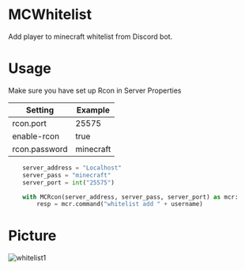 # MCWhitelist

Add player to minecraft whitelist from Discord bot.

# Usage

Make sure you have set up Rcon in Server Properties

| Setting  | Example |
| ----------- | ------ |
|  rcon.port  | 25575  |
| enable-rcon  | true  |
| rcon.password  | minecraft  |

```python
    server_address = "Localhost"
    server_pass = "minecraft"
    server_port = int("25575")

    with MCRcon(server_address, server_pass, server_port) as mcr: 
        resp = mcr.command("whitelist add " + username)
```

# Picture

![whitelist1](https://user-images.githubusercontent.com/112402169/198860553-54d02668-3eff-4a6a-9776-722d67763b69.png)
